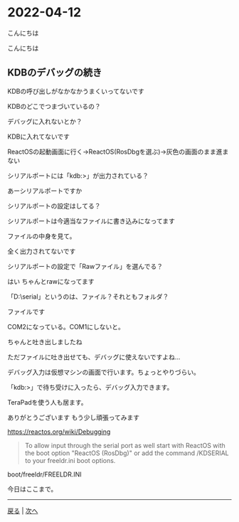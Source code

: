 # 2022-04-12

こんにちは

こんにちは

## KDBのデバッグの続き

KDBの呼び出しがなかなかうまくいってないです

KDBのどこでつまづいているの？

デバッグに入れないとか？

KDBに入れてないです

ReactOSの起動画面に行く->ReactOS(RosDbgを選ぶ)->灰色の画面のまま進まない

シリアルポートには「kdb:>」が出力されている？

あーシリアルポートですか

シリアルポートの設定はしてる？

シリアルポートは今適当なファイルに書き込みになってます

ファイルの中身を見て。

全く出力されてないです

シリアルポートの設定で「Rawファイル」を選んでる？

はい
ちゃんとrawになってます

「D:\serial」というのは、ファイル？それともフォルダ？

ファイルです

COM2になっている。COM1にしないと。

ちゃんと吐き出しましたね

ただファイルに吐き出せても、デバッグに使えないですよね...

デバッグ入力は仮想マシンの画面で行います。ちょっとやりづらい。

「kdb:>」で待ち受けに入ったら、デバッグ入力できます。

TeraPadを使う人も居ます。

ありがとうございます
もう少し頑張ってみます

https://reactos.org/wiki/Debugging

>To allow input through the serial port as well start with ReactOS with the boot option "ReactOS (RosDbg)" or add the command /KDSERIAL to your freeldr.ini boot options.

boot/freeldr/FREELDR.INI

今日はここまで。

---

[戻る](2022-04-11.md) | [次へ](2022-04-16.md)

